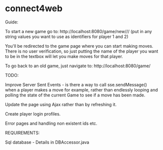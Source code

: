 # connect4web

Guide:

To start a new game go to:
 http://localhost:8080/game/new/<player1name>/<player2name>/  (put in any string values you want to use as identifiers for player 1 and 2)
 
You'll be redirected to the game page where you can start making moves.
There is no user verification, so just putting the name of the player you want to be in the textbox will let you make moves for that player.

To go back to an old game, just navigate to:
http://localhost:8080/game/<game id>

TODO:

Improve Server Sent Events - is there a way to call sse.sendMessage() when a player makes a move for example, rather than endlessly looping and polling the state of the current Game to see if a move has been made.

Update the page using Ajax rather than by refreshing it.

Create player login profiles.

Error pages and handling non existent ids etc.

REQUIREMENTS:

Sql database - Details in DBAccessor.java
